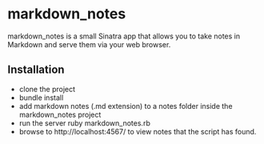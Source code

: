 markdown_notes
==============

markdown_notes is a small Sinatra app that allows you to take notes in Markdown and serve them via your web browser.

Installation
------------

- clone the project 
- bundle install
- add markdown notes (.md extension) to a notes folder inside the markdown_notes project
- run the server
        ruby markdown_notes.rb
- browse to http://localhost:4567/ to view notes that the script has found.
